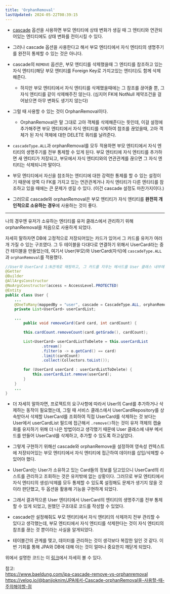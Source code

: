 ```yaml
---
title: 'OrphanRemoval'
lastUpdated: 2024-05-22T08:39:15
---
```


- <a href="./Cascade.md">cascade</a> 옵션을 사용하면 부모 엔티티에 상태 변화가 생길 때 그 엔티티와 연관되어있는 엔티티에도 상태 변화를 전이시킬 수 있다. 
- 그러나 cascade 옵션을 사용한다고 해서 부모 엔티티에서 자식 엔티티의 생명주기를 완전히 통제할 수 있는 것은 아니다.

- cascade의 `REMOVE` 옵션은, 부모 엔티티를 삭제했을때 그 엔티티를 참조하고 있는 자식 엔티티(해당 부모 엔티티를 Foreign Key로 가지고있는 엔티티)도 함께 삭제해준다. 
  - 하지만 부모 엔티티에서 자식 엔티티를 삭제했을때에는 그 참조를 끊어줄 뿐, 그 자식 엔티티를 같이 삭제해주진 않는다. (심지어 FK에 NotNull 제약조건을 걸어놨으면 아무 변화도 생기지 않는다)

- 그럴 때 사용할 수 있는 것이 OrphanRemoval이다.
    - OrphanRemoval은 말 그대로 고아 객체를 삭제해준다는 뜻인데, 이걸 설정에 추가해주면 부모 엔티티에서 자식 엔티티를 삭제하여 참조를 끊었을때, 고아 객체가 된 자식 객체에 대한 DELETE 쿼리를 날려준다. 

- `cascadeType.ALL`과 orphanRemoval를 모두 적용하면 부모 엔티티에서 자식 엔티티의 생명주기를 전부 통제할 수 있게 된다. 부모 엔티티에 자식 엔티티를 추가하면 새 엔티티가 저장되고, 부모에서 자식 엔티티와의 연관관계를 끊으면 그 자식 엔티티는 삭제되니까 말이다. 

- 부모 엔티티에서 자신을 참조하는 엔티티에 대한 강력한 통제를 할 수 있는 설정이기 때문에 양쪽 다 FK를 가지고 있는 연관관계거나 자식 엔티티가 다른 엔티티를 참조하고 있을 때에는 큰 문제가 생길 수 있다. (이건 cascade 설정도 마찬가지이다.)

- 그러므로 cascade와 orphanRemoval은 부모 엔티티가 자식 엔티티를 **완전히 개인적으로 소유하는 경우**에 사용하는 것이 좋다. 

---

<p>나의 경우엔 유저가 소유하는 엔티티를 유저 클래스에서 관리하기 위해 orphanRemoval을 처음으로 사용하게 되었다. </p>

자세히 말하자면 DB에 고정적으로 저장되어있는 카드가 있어서 그 카드를 유저가 여러개 가질 수 있는 구조였다. 그 두 테이블을 다대다로 연결하기 위해서 UserCard라는 중간 테이블을 만들었는데, 여기서 User(부모)와 UserCard(자식)에 `cascadeType.ALL`과 `orphanRemoval`를 적용했다.

```java
//User와 UserCard 1:N관계로 매핑하고, 그 카드를 지우는 메서드를 User 클래스 내부에 구현했다.
@Getter
@Builder
@AllArgsConstructor
@NoArgsConstructor(access = AccessLevel.PROTECTED)
@Entity
public class User {
    ...
    @OneToMany(mappedBy = "user", cascade = CascadeType.ALL, orphanRemoval = true)
    private List<UserCard> userCardList;

    ...
        public void removeCard(Card card, int cardCount) {

        this.cardCount.removeCount(card.getGrade(), cardCount);

        List<UserCard> userCardListToDelete = this.userCardList
                .stream()
                .filter(o -> o.getCard() == card)
                .limit(cardCount)
                .collect(Collectors.toList());

        for (UserCard userCard : userCardListToDelete) {
            this.userCardList.remove(userCard);
        }
    }
    ...
}
```

- 더 자세히 말하자면, 프로젝트의 요구사항에 따라서 User의 Card를 추가하거나 삭제하는 동작이 필요했는데, 그럴 때 서비스 클래스에서 UserCardRepository를 상속받아서 삭제할 UserCard를 조회하여 직접 UserCard를 삭제하는 것 보다는 User에서 userCardList 필드에 접근해서 `.remove()`하는 것이 유저 객체의 캡슐화를 유지하기 위해 더 나은 방법이라고 생각했기 때문에 User 클래스에 내부 메서드를 만들어 UserCard를 삭제하고, 추가할 수 있도록 하고싶었다.

- 그렇게 구현하기 위해선 cascade와 orphanRemove을 설정하여 영속성 컨텍스트에 저장되어있는 부모 엔티티에서 자식 엔티티에 접근하여 데이터를 삽입/삭제할 수 있어야 했다. 

- UserCard는 User가 소유하고 있는 Card들의 정보를 담고있으니 UserCard의 리스트를 관리하고 조회하는 것은 유저밖에 없는 상황이다. 그러므로 부모 엔티티에서 자식 엔티티의 생성/삭제를 모두 통제할 수 있도록 설정해도 문제가 생기지 않을 것이라 판단했고, 두 옵션을 활용해 기능을 구현하게 되었다.

- 그래서 결과적으론 User 엔티티에서 UserCard의 엔티티의 생명주기를 전부 통제할 수 있게 되었고, 원했던 구조대로 코드를 작성할 수 있었다.

- cascade만 설정해줘도 부모 엔티티에서 자식 엔티티의 삭제까지 전부 관리할 수 있다고 생각했는데, 부모 엔티티에서 자식 엔티티를 삭제한다는 것이 자식 엔티티의 참조를 끊는 것 뿐이라는 사실을 알게되었다. 
  
- 테이블간의 관계를 맺고, 데이터를 관리하는 것이 생각보다 복잡한 일인 것 같다. 이번 기회를 통해 JPA와 DB에 대해 아는 것이 얼마나 중요한지 깨닫게 되었다.

<p>위에서 설명한 코드는 이 <a href="https://github.com/YouGoodBackEnd/DSM-TCG-Backend/blob/master/src/main/java/com/project/tcg/domain/user/domain/User.java">링크</a>에서 자세히 볼 수 있다.</p>


참고: <br>
 https://www.baeldung.com/jpa-cascade-remove-vs-orphanremoval<br>
https://velog.io/@banjjoknim/JPA에서-Cascade-orphanRemoval을-사용할-때-주의해야할-점